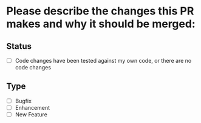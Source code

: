 # Please describe the changes this PR makes and why it should be merged:

## Status

- [ ] Code changes have been tested against my own code, or there are no code changes

## Type

- [ ] Bugfix
- [ ] Enhancement
- [ ] New Feature
